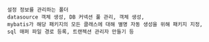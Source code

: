     설정 정보를 관리하는 폴더
    datasource 객체 생성, DB 커넥션 풀 관리, 객체 생성,
    mybatis가 해당 패키지의 모든 클래스에 대해 별명 자동 생성을 위해 패키지 지정,
    sql 매퍼 파일 경로 등록, 트랜젝션 관리자 만들기 등 